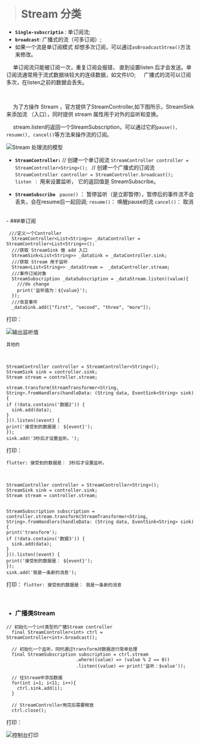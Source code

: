 ># Stream 分类
-  **`Single-subscriptio`** :  单订阅流;
- **`broadcast`**:   广播式的流（可多订阅）;
- 如果一个流是单订阅模式 却想多次订阅，可以通过`asBroadcastStrea()`方法来修改。

&emsp;  单订阅流只能被订阅一次，重复订阅会报错， 直到设置listen 后才会发送。单订阅流通常用于流式数据块较大的连续数据，如文件I/O;
&emsp;  广播式的流可以订阅多次，在listen之前的数据会丢失。


<br/>

&emsp;  为了方操作 Stream ，官方提供了StreamController,如下图所示，StreamSink来添加流 （入口），同时提供 stream 属性用于对外的监听和变换。 

&emsp;  stream.listen的返回一个StreamSubscription，可以通过它的`pause(), resume(), cancel()`等方法来操作流的订阅。


![Stream 处理流的模型](https://upload-images.jianshu.io/upload_images/2959789-e611b41ee21bd1b7.png?imageMogr2/auto-orient/strip%7CimageView2/2/w/1240)


-  **`StreamController:`**
// 创建一个单订阅流
`StreamController controller = StreamController<String>(); `
// 创建一个广播式的订阅流
`StreamController controller = StreamController.broadcast(); `
` listen ：` 用来设置监听， 它的返回值是 StreamSubscribe。

-  **`StreamSubscribe`**
` pause()` ： 暂停监听（是立即暂停），暂停后的事件流不会丢失，会在resume后一起回调;
`resume()`： 唤醒pause的流
`cancel()`： 取消

<br/>
- ###单订阅

```
 ///定义一个Controller
  StreamController<List<String>> _dataController = StreamController<List<String>>();
  ///获取 StreamSink 做 add 入口
  StreamSink<List<String>> _dataSink = _dataController.sink;
  ///获取 Stream 用于监听
  Stream<List<String>> _dataStream =  _dataController.stream;
  ///事件订阅对象
  StreamSubscription _dataSubscription = _dataStream.listen((value){
    ///do change
    print('监听值为：${value}');
  });
  ///改变事件
  _dataSink.add(["first", "second", "three", "more"]);
```

打印：

![输出监听值](https://upload-images.jianshu.io/upload_images/2959789-5ac8833fa3c8c3bc.png?imageMogr2/auto-orient/strip%7CimageView2/2/w/1240)

`其他的`

<br/>

```
StreamController controller = StreamController<String>();
StreamSink sink = controller.sink;
Stream stream = controller.stream;

stream.transform(StreamTransformer<String, String>.fromHandlers(handleData: (String data, EventSink<String> sink) {
if (!data.contains('数据2')) {
  sink.add(data);
}
})).listen((event) {
print('接受到的数据是： ${event}');
});
sink.add('3秒后才设置监听。');
```

打印：

`flutter: 接受到的数据是： 3秒后才设置监听。`


<br/>

```
StreamController controller = StreamController<String>();
StreamSink sink = controller.sink;
Stream stream = controller.stream;


StreamSubscription subscription = controller.stream.transform(StreamTransformer<String, String>.fromHandlers(handleData: (String data, EventSink<String> sink){
print('transform');
if (!data.contains('数据3')) {
  sink.add(data);
}
})).listen((event) {
print('接受到的数据是： ${event}');
}); 
sink.add('我是一条新的消息');

```
打印：
`flutter: 接受到的数据是： 我是一条新的消息`





<br/>

- ### 广播类Stream

```
// 初始化一个int类型的广播Stream controller
  final StreamController<int> ctrl = StreamController<int>.broadcast();
  
  // 初始化一个监听，同时通过transform对数据进行简单处理
  final StreamSubscription subscription = ctrl.stream
                          .where((value) => (value % 2 == 0))
                          .listen((value) => print('监听：$value'));

  // 往Stream中添加数据
  for(int i=1; i<11; i++){
    ctrl.sink.add(i);
  }
  
  // StreamController用完后需要释放
  ctrl.close();
```

打印：

![控制台打印](https://upload-images.jianshu.io/upload_images/2959789-811d227510103818.png?imageMogr2/auto-orient/strip%7CimageView2/2/w/1240)






